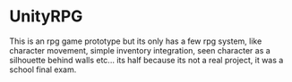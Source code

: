 # UnityRPG
This is an rpg game prototype but its only has a few rpg system, like character movement, simple inventory integration, seen character as a silhouette behind walls etc... its half because its not a real project, it was a school final exam.
